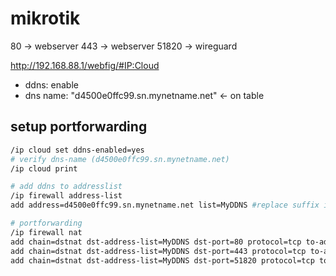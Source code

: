 # mikrotik
80 -> webserver
443 -> webserver
51820 -> wireguard

http://192.168.88.1/webfig/#IP:Cloud
- ddns: enable
- dns name: "d4500e0ffc99.sn.mynetname.net" <- on table

## setup portforwarding
```bash
/ip cloud set ddns-enabled=yes
# verify dns-name (d4500e0ffc99.sn.mynetname.net)
/ip cloud print

# add ddns to addresslist 
/ip firewall address-list
add address=d4500e0ffc99.sn.mynetname.net list=MyDDNS #replace suffix if different

# portforwarding
/ip firewall nat
add chain=dstnat dst-address-list=MyDDNS dst-port=80 protocol=tcp to-address=192.168.88.11 to-ports=80 action=dst-nat
add chain=dstnat dst-address-list=MyDDNS dst-port=443 protocol=tcp to-address=192.168.88.11 to-ports=443 action=dst-nat
add chain=dstnat dst-address-list=MyDDNS dst-port=51820 protocol=tcp to-address=192.168.88.3 to-ports=51820 action=dst-nat
```


